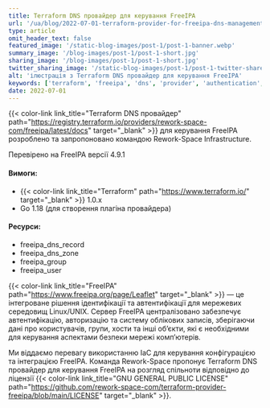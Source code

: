 ```yaml
---
title: Terraform DNS провайдер для керування FreeIPA
url: '/ua/blog/2022-07-01-terraform-provider-for-freeipa-dns-management'
type: article
omit_header_text: false
featured_image: '/static-blog-images/post-1/post-1-banner.webp'
summary_image: '/blog-images/post-1/post-1-short.jpg'
sharing_image: '/blog-images/post-1/post-1-short.jpg'
twitter_sharing_image: '/static-blog-images/post-1/post-1-twitter-share.jpg'
alt: 'ілюстрація з Terraform DNS провайдер для керування FreeIPA'
keywords: ['terraform', 'freeipa', 'dns', 'provider', 'authentication', 'authorization']
date: 2022-07-01
---
```


{{< color-link link_title="Terraform DNS провайдер" path="https://registry.terraform.io/providers/rework-space-com/freeipa/latest/docs" target="_blank" >}}
для керування FreeIPA розроблено та запропоновано командою Rework-Space Infrastructure.

Перевірено на FreeIPA версії 4.9.1

#### Вимоги:
- {{< color-link link_title="Terraform" path="https://www.terraform.io/" target="_blank" >}} 1.0.x
- Go 1.18 (для створення плагіна провайдера)

#### Ресурси:
- freeipa_dns_record
- freeipa_dns_zone
- freeipa_group
- freeipa_user

{{< color-link link_title="FreeIPA" path="https://www.freeipa.org/page/Leaflet" target="_blank" >}}
— це інтегроване рішення ідентифікації та автентифікації для мережевих 
середовищ Linux/UNIX. Сервер FreeIPA централізовано забезпечує автентифікацію, авторизацію та систему облікових записів, 
зберігаючи дані про користувачів, групи, хости та інші об’єкти, які є необхідними для керування аспектами безпеки 
мережі комп’ютерів.

Ми віддаємо перевагу використанню IaC для керування конфігурацією та інтеграцією FreeIPA. Команда Rework-Space пропонує 
Terraform DNS провайдер для керування FreeIPA на розгляд спільноти відповідно до ліцензії
{{< color-link link_title="GNU GENERAL PUBLIC LICENSE" path="https://github.com/rework-space-com/terraform-provider-freeipa/blob/main/LICENSE" target="_blank" >}}.
